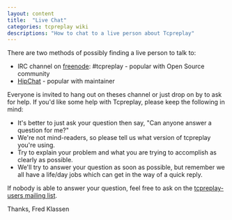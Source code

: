 ```yaml
---
layout: content
title:  "Live Chat"
categories: tcpreplay wiki
descriptions: "How to chat to a live person about Tcpreplay"
---
```


There are two methods of possibly finding a live person to talk to:   

* IRC channel on [freenode]: #tcpreplay - popular with Open Source community
* [HipChat] - popular with maintainer

Everyone is invited to hang out on theses channel or just drop on by to ask for help.
If you'd like some help with Tcpreplay, please keep the following in mind:

* It's better to just ask your question then say, "Can anyone answer a question for me?"
* We're not mind-readers, so please tell us what version of tcpreplay you're using.
* Try to explain your problem and what you are trying to accomplish as clearly as possible.
* We'll try to answer your question as soon as possible, but remember we all have a life/day jobs which can get in the way of a quick reply.

If nobody is able to answer your question, feel free to ask on the 
[tcpreplay-users mailing list][maillist].

Thanks,
Fred Klassen


[freenode]:   http://freenode.net
[HipChat]:    http://www.hipchat.com/gn8S5TnbV
[maillist]:   https://lists.sourceforge.net/lists/listinfo/tcpreplay-users
